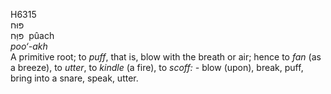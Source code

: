 <body>
  <p>H6315<br>  פּוּח  <br> פּוַּח  ‎  pûach  <br><i>poo‘-akh </i><br>A primitive root; to <i>puff</i>, that is, blow with the breath or air; hence to <i>fan</i> (as a breeze), to <i>utter</i>, to <i>kindle</i> (a fire), to <i>scoff: - </i>blow (upon), break, puff, bring into a snare, speak, utter.<br></p>
 </body>